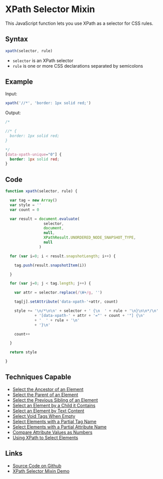 # XPath Selector Mixin

This JavaScript function lets you use XPath as a selector for CSS rules.

## Syntax

```javascript
xpath(selector, rule)
```

- `selector` is an XPath selector
- `rule` is one or more CSS declarations separated by semicolons

## Example

Input:

```javascript
xpath('//*', 'border: 1px solid red;')
```

Output:

```css
/*

//* {
  border: 1px solid red;
}

*/
[data-xpath-unique="0"] {
  border: 1px solid red;
}
```

## Code

```javascript
function xpath(selector, rule) {

  var tag = new Array()
  var style = ''
  var count = 0

  var result = document.evaluate(
                 selector,
                 document,
                 null,
                 XPathResult.UNORDERED_NODE_SNAPSHOT_TYPE,
                 null
               )

  for (var i=0; i < result.snapshotLength; i++) {

    tag.push(result.snapshotItem(i))

  }

  for (var j=0; j < tag.length; j++) {

    var attr = selector.replace(/\W+/g, '')

    tag[j].setAttribute('data-xpath-'+attr, count)

    style += '\n/*\n\n' + selector + ' {\n  ' + rule + '\n}\n\n*/\n'
             + '[data-xpath-' + attr + '="' + count + '"] {\n'
             + '  ' + rule + '\n'
             + '}\n'

    count++

  }

  return style

}
```

## Techniques Capable

- [Select the Ancestor of an Element](../techniques/ancestor-of-element.html)
- [Select the Parent of an Element](../techniques/parent-of-element.html)
- [Select the Previous Sibling of an Element](../techniques/previous-sibling-of-element.html)
- [Select an Element by a Child it Contains](../techniques/child-element.html)
- [Select an Element by Text Content](../techniques/text-content.html)
- [Select Void Tags When Empty](../techniques/empty-void-tags.html)
- [Select Elements with a Partial Tag Name](../techniques/partial-tag-name-match.html)
- [Select Elements with a Partial Attribute Name](../techniques/partial-attribute-name-match.html)
- [Compare Attribute Values as Numbers](../techniques/number-comparisons-for-attribute-values.html)
- [Using XPath to Select Elements](../techniques/xpath-selector.html)

## Links

- [Source Code on Github](https://github.com/tomhodgins/reprocss/blob/master/mixins/xpath-selector.js)
- [XPath Selector Mixin Demo](https://tomhodgins.github.io/reprocss/test/xpath-selector-mixin.html)